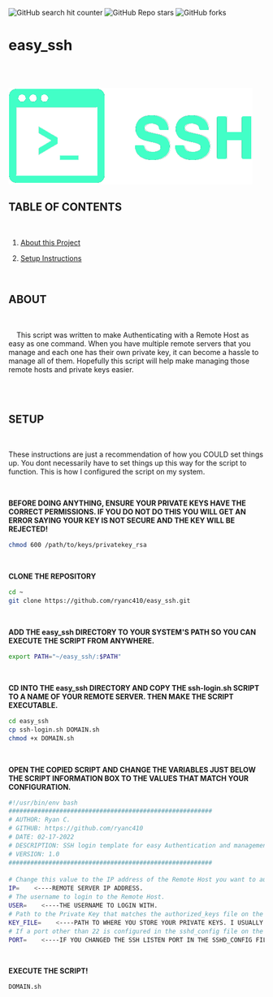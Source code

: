 ![GitHub search hit counter](https://img.shields.io/github/search/ryanc410/easy_ssh/easy_ssh?color=deepskyblue&style=for-the-badge)
![GitHub Repo stars](https://img.shields.io/github/stars/ryanc410/easy_ssh?color=deepskyblue&label=Github%20Stars&style=for-the-badge)
![GitHub forks](https://img.shields.io/github/forks/ryanc410/easy_ssh?color=deepskyblue&style=for-the-badge)
# easy_ssh
<br>
<br>

![SSH LOGO](https://github.com/ryanc410/easy_ssh/blob/main/ssh_logo.png)

## TABLE OF CONTENTS

<br>

1. [About this Project](https://github.com/ryanc410/easy_ssh/edit/main/README.md#about)

2. [Setup Instructions](https://github.com/ryanc410/easy_ssh/edit/main/README.md#setup)


<br>

## ABOUT

<br>

&nbsp;&nbsp;&nbsp;&nbsp;This script was written to make Authenticating with a Remote Host as easy as one command. When you have multiple remote servers  that you manage and each one has their own private key, it can become a hassle to manage all of them. Hopefully this script will help make managing those remote hosts and private keys easier.</p>

<br>
<br>

## SETUP

<br>

These instructions are just a recommendation of how you COULD set things up. You dont necessarily have to set things up this way for the script to function. This is how I configured the script on my system.

<br>

**BEFORE DOING ANYTHING, ENSURE YOUR PRIVATE KEYS HAVE THE CORRECT PERMISSIONS. IF YOU DO NOT DO THIS YOU WILL GET AN ERROR SAYING YOUR KEY IS NOT SECURE AND THE KEY WILL BE REJECTED!**

````bash
chmod 600 /path/to/keys/privatekey_rsa
````

<br>

**CLONE THE REPOSITORY**

````bash
cd ~
git clone https://github.com/ryanc410/easy_ssh.git
````

<br>

**ADD THE easy_ssh DIRECTORY TO YOUR SYSTEM'S PATH SO YOU CAN EXECUTE THE SCRIPT FROM ANYWHERE.**

````bash
export PATH="~/easy_ssh/:$PATH"
````

<br>

**CD INTO THE easy_ssh DIRECTORY AND COPY THE ssh-login.sh SCRIPT TO A NAME OF YOUR REMOTE SERVER. THEN MAKE THE SCRIPT EXECUTABLE.**

````bash
cd easy_ssh
cp ssh-login.sh DOMAIN.sh
chmod +x DOMAIN.sh
````

<br>

**OPEN THE COPIED SCRIPT AND CHANGE THE VARIABLES JUST BELOW THE SCRIPT INFORMATION BOX TO THE VALUES THAT MATCH YOUR CONFIGURATION.**

````bash
#!/usr/bin/env bash
########################################################
# AUTHOR: Ryan C. 
# GITHUB: https://github.com/ryanc410
# DATE: 02-17-2022
# DESCRIPTION: SSH login template for easy Authentication and management of Remote Hosts.
# VERSION: 1.0
########################################################

# Change this value to the IP address of the Remote Host you want to authenticate with.
IP=    <----REMOTE SERVER IP ADDRESS.
# The username to login to the Remote Host.
USER=    <----THE USERNAME TO LOGIN WITH.
# Path to the Private Key that matches the authorized_keys file on the Remote Host. If SSH keys are not configured leave blank.
KEY_FILE=    <----PATH TO WHERE YOU STORE YOUR PRIVATE KEYS. I USUALLY STORE MINE IN ~/.ssh TO MAKE IT EASIER TO REMEMBER.
# If a port other than 22 is configured in the sshd_config file on the Remote Host, enter it here. If not leave blank.
PORT=    <----IF YOU CHANGED THE SSH LISTEN PORT IN THE SSHD_CONFIG FILE PUT THE LISTEN PORT HERE.
````

<br>

**EXECUTE THE SCRIPT!**

````bash
DOMAIN.sh
````


